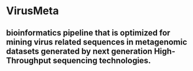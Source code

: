 # VirusMeta

## bioinformatics pipeline that is optimized for mining virus related sequences in metagenomic datasets generated by next generation High-Throughput sequencing technologies.